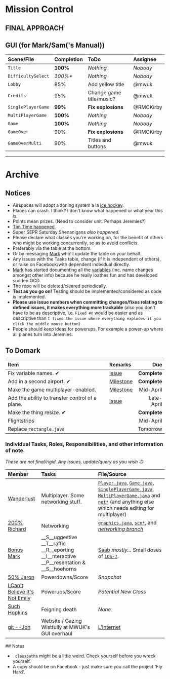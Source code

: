 Mission Control
========

## FINAL APPROACH

## GUI (for Mark/Sam('s Manual))

| Scene/File         | Completion | ToDo     | Assignee |
| :---------         | :--------- | :------  | :------- |
| `Title`            | __100%__   | _Nothing_| _Nobody_   |
| `DifficultySelect` | _100%*_    | _Nothing_| _Nobody_   |
| `Lobby`            | 85%        | Add yellow title | @mwuk |
| `Credits`          | 95%        | Change game title/music? | @mwuk |
| `SinglePlayerGame` | __99%__    | __Fix explosions__    | @RMCKirby |
| `MultiPlayerGame`  | __100%__   | _Nothing_| _Nobody_ |
| `Game`             | __100%__   | _Nothing_| _Nobody_ |
| `GameOver`         | 90%        | __Fix explosions__ | @RMCKirby |
| `GameOverMulti`    | 90%        | Titles and buttons | @mwuk |


----
# Archive

## Notices
* Airspaces will adopt a zoning system a la [ice hockey](http://en.wikipedia.org/wiki/Ice_hockey_rink#Zones).
* Planes can crash. I think? I don't know what happened or what year this is.
* Points mean prizes. (Need to consider unit. Perhaps Jeremies?)
* [Tim Time happened](https://github.com/MWUK/Fly-Hard/blob/master/Docs/Tim%20Time/28-2-14.md).
* Super SEPR Saturday Shenanigans _also happened._
* Please declare what classes you're working on, for the benefit of others who might be working concurrently, so as to avoid conflicts.
 * Preferably via the table at the bottom.
 * Or by messaging [Mark](http://github.com/MWUK) who'll update the table on your behalf.
* Any issues with the Tasks table, change (if it is independent of others), or raise on Facebook/with dependent individual directly.
* [Mark](https://github.com/MWUK) has started documenting all the [variables](https://github.com/MWUK/Fly-Hard/wiki/Variables) (inc. name changes amongst other info) because he really loathes fun and has developed sudden OCD.
* The repo will be deleted/cleared periodically.
* __Test as you go on!__ Testing should be implemented/considered as code is implemented.
* __Please use issue numbers when committing changes/fixes relating to defined issues, it makes everything more trackable__ (also you don't have to be as descriptive, i.e. `Fixed #n` would be easier and as descriptive than `I fixed the issue where everything explodes if you click the middle mouse button`)
* People should keep ideas for powerups. For example a power-up where all planes turn into Jeremies.

## To Domark

| Item | Remarks | Due |
|:-----|:--------|----:|
| Fix variable names. ✔ | [Issue](https://github.com/mwuk/fly-hard/issues/2) | __Complete__ |
| Add in a second airport. ✔ | [Milestone](https://github.com/MWUK/Fly-Hard/issues?milestone=2&page=1&sort=created&state=open) | __Complete__ |
| Make the game multiplayer-enabled. | [Milestone](https://github.com/MWUK/Fly-Hard/issues?direction=asc&milestone=3&page=1&sort=created&state=open)| Mid-April |
| Add the ability to transfer control of a plane. | [Issue](https://github.com/MWUK/Fly-Hard/issues/5) | Late-April |
| Make the thing resize. ✔ |  | __Complete__ |
| Flightstrips | | Mid-April |
| Replace `rectangle.java` | | Tomorrow |

### Individual Tasks, Roles, Responsibilities, and other information of note.

_These are not final/rigid. Any issues, update/query as you wish :D_

| Member | Tasks | File/Source |
|:-------|:-----|:------------|
| [Wanderlust](http://github.com/a-random-oracle) | Multiplayer. Some networking stuff. | [`Player.java`](https://github.com/MWUK/Fly-Hard/blob/master/BTC/src/cls/Player.java), [`Game.java`](https://github.com/MWUK/Fly-Hard/blob/master/BTC/src/scn/Game.java), [`SinglePlayerGame.java`](https://github.com/MWUK/Fly-Hard/blob/master/BTC/src/scn/SinglePlayerGame.java), [`MultiPlayerGame.java`](https://github.com/MWUK/Fly-Hard/blob/master/BTC/src/scn/MultiPlayerGame.java) and [`net*`](https://github.com/MWUK/Fly-Hard/blob/master/BTC/src/net) (and anything else which needs editing for multiplayer) |
| [200% Richard](http://github.com/RMCKirby) | Networking | [`graphics.java`](https://github.com/MWUK/Fly-Hard/blob/master/BTC/src/lib/jog/graphics.java), [`scn*`](https://github.com/MWUK/Fly-Hard/tree/master/BTC/src/scn), and [_networking branch_](https://github.com/MWUK/Fly-Hard/tree/networking) |
| [Bonus Mark](http://github.com/MWUK) | __S__uggestive __T__raffic __R__eporting __I__nteractive __P__resentation & __S__hoehorns |  [Saab](http://www.saabgroup.com/Global/Documents%20and%20Images/Civil%20Security/Air%20Transportation%20and%20Airport%20Security/e-Strip/E-Strip-WEB.pdf) _mostly…_ Small doses of [`iOS-7`](https://github.com/MWUK/Fly-Hard/tree/iOS-7). |
| [50% Jaron](http://github.com/JaronAli) | Powerdowns/Score | _Snapchat_ |
| [I Can't Believe It's Not Emily](http://github.com/Emily-Hall) | Powerups/Score | _Potential New Class_ |
| [Such Hopkins](http://github.com/Salvner) | Feigning death | _None_ |
| [git --Jon](http://github.com/Lixquid) | Website / Gazing Wistfully at MWUK's GUI overhaul | [L'Internet](http://goa.lixquid.co.uk) |

## Notes

* `.classpath`s might be a little weird. Check yourself before you wreck yourself.
 * A copy should be on Facebook - just make sure you call the project 'Fly Hard'.
